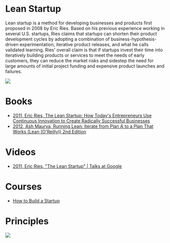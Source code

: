 # Lean Startup

Lean startup is a method for developing businesses and products first proposed in 2008 by Eric Ries. Based on his previous experience working in several U.S. startups, Ries claims that startups can shorten their product development cycles by adopting a combination of business-hypothesis-driven experimentation, iterative product releases, and what he calls validated learning. Ries' overall claim is that if startups invest their time into iteratively building products or services to meet the needs of early customers, they can reduce the market risks and sidestep the need for large amounts of initial project funding and expensive product launches and failures.

![](http://d1vqbpto5tbbz0.cloudfront.net/wp-content/uploads/2014/12/Lean-Startup-Cycle.png)

# Books

* [2011, Eric Ries, The Lean Startup: How Today's Entrepreneurs Use Continuous Innovation to Create Radically Successful Businesses](https://www.amazon.com/Lean-Startup-Entrepreneurs-Continuous-Innovation/dp/0307887898)
* [2012, Ash Maurya, Running Lean: Iterate from Plan A to a Plan That Works (Lean (O'Reilly)) 2nd Edition](https://www.amazon.com/Running-Lean-Iterate-Works-OReilly/dp/1449305172)

# Videos

* [2011, Eric Ries, "The Lean Startup" | Talks at Google](https://www.youtube.com/watch?v=fEvKo90qBns)

# Courses

* [How to Build a Startup](https://www.udacity.com/course/how-to-build-a-startup--ep245)

# Principles

![](http://wall-skills.com/wp-content/uploads/2013/12/Lean-Startup-Principles_Wall-Skills.png)
